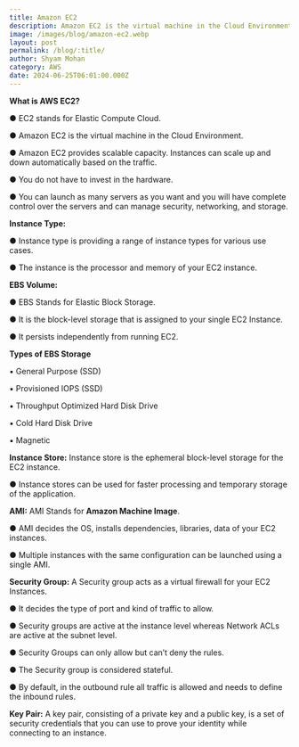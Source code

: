 ```yaml
---
title: Amazon EC2
description: Amazon EC2 is the virtual machine in the Cloud Environment.
image: /images/blog/amazon-ec2.webp
layout: post
permalink: /blog/:title/
author: Shyam Mohan
category: AWS
date: 2024-06-25T06:01:00.000Z
---
```



**What is AWS EC2?**

● EC2 stands for Elastic Compute Cloud.

● Amazon EC2 is the virtual machine in the Cloud Environment.

● Amazon EC2 provides scalable capacity. Instances can scale up and down automatically based on the traffic.

● You do not have to invest in the hardware.

● You can launch as many servers as you want and you will have complete control over the servers and can manage security, networking, and storage.


**Instance Type:**

  

● Instance type is providing a range of instance types for various use cases.

● The instance is the processor and memory of your EC2 instance.

**EBS Volume:**

● EBS Stands for Elastic Block Storage.

● It is the block-level storage that is assigned to your single EC2 Instance.

● It persists independently from running EC2.

**Types of EBS Storage**

▪ General Purpose (SSD)

▪ Provisioned IOPS (SSD)

▪ Throughput Optimized Hard Disk Drive

▪ Cold Hard Disk Drive

▪ Magnetic

**Instance Store:** Instance store is the ephemeral block-level storage for the EC2 instance.

● Instance stores can be used for faster processing and temporary storage of the application.

**AMI:** AMI Stands for **Amazon Machine Image**.

● AMI decides the OS, installs dependencies, libraries, data of your EC2 instances.

● Multiple instances with the same configuration can be launched using a single AMI.

**Security Group:** A Security group acts as a virtual firewall for your EC2 Instances.

● It decides the type of port and kind of traffic to allow.

● Security groups are active at the instance level whereas Network ACLs are active at the subnet level.

● Security Groups can only allow but can’t deny the rules.

● The Security group is considered stateful.

● By default, in the outbound rule all traffic is allowed and needs to define the inbound rules.


**Key Pair:** A key pair, consisting of a private key and a public key, is a set of security credentials that you can use to prove your identity while connecting to an instance.
